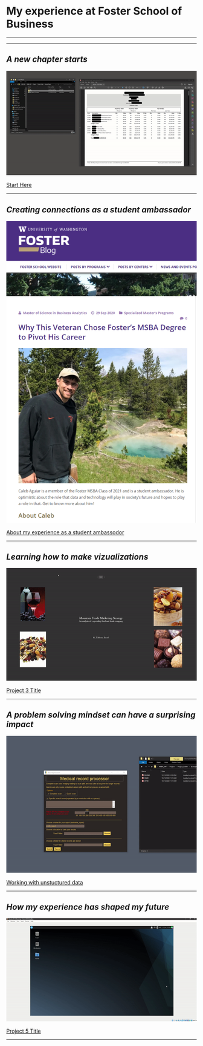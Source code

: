 # My experience at Foster School of Business
---

---
## *A new chapter starts*

<img src="images/petgify.gif?raw=true"/>

[Start Here](Future-Denisovan.github.io/Hadean)

---
## *Creating connections as a student ambassador* 

<img src="images/StudAmbad.png?raw=true"/>

[About my experience as a student ambassodor](Future-Denisovan.github.io/Archean)

---
## *Learning how to make vizualizations*

<img src="images/tabgify.gif?raw=true"/>

[Project 3 Title](Future-Denisovan.github.io/Proterozoic)

---
## *A problem solving mindset can have a surprising impact*

<img src="images/medgify.gif?raw=true"/>

[Working with unstuctured data](Future-Denisovan.github.io/Phanerozoic)

---
## *How my experience has shaped my future*

<img src="images/qt.gif?raw=true"/>

[Project 5 Title](Future-Denisovan.github.io/Anthropocene)

 
---
<!--<p style="font-size:11px">Page template forked from <a href="https://github.com/evanca/quick-portfolio">evanca</a></p>-->
<!-- Remove above link if you don't want to attibute -->
